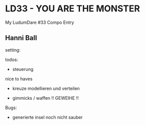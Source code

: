 # LD33 - YOU ARE THE MONSTER

My LudumDare #33 Compo Entry



Hanni Ball 
----------

setting:


todos:


* steuerung




nice to haves

* kreuze modellieren und verteilen

* gimmicks / waffen
!! GEWEIHE !!


Bugs:
* generierte insel noch nicht sauber

